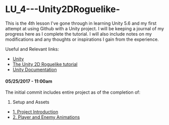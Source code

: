 # LU_4---Unity2DRoguelike-
This is the 4th lesson I've gone through in learning Unity 5.6 and my first attempt at using Github with a Unity project.  I will be keeping a journal of my progress here as I complete the tutorial.  I will also include notes on my modifications and any thoughts or inspirations I gain from the experience.

Useful and Relevant links:
* [Unity](https://unity3d.com/unity)
* [The Unity 2D Roguelike tutorial](https://unity3d.com/learn/tutorials/projects/2d-roguelike-tutorial)
* [Unity Documentation](https://docs.unity3d.com/Manual/index.html)

#### 05/25/2017 - 11:00am
The initial commit includes entire project as of the completion of:  
1. Setup and Assets 
* [1. Project Introduction](https://unity3d.com/learn/tutorials/projects/2d-roguelike-tutorial/project-introduction?playlist=17150)
* [2. Player and Enemy Animations](https://unity3d.com/learn/tutorials/projects/2d-roguelike-tutorial/player-and-enemy-animations?playlist=17150)
